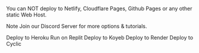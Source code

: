 You can NOT deploy to Netlify, Cloudflare Pages, Github Pages or any other static Web Host.

Note Join our Discord Server for more options & tutorials.

Deploy to Heroku Run on Replit Deploy to Koyeb Deploy to Render Deploy to Cyclic
